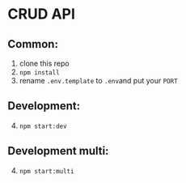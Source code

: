 # CRUD API

## Common:
1. clone this repo
2. `npm install`
3. rename `.env.template` to `.env`and put your `PORT`

## Development: 
4. `npm start:dev`

## Development multi:
4. `npm start:multi`
